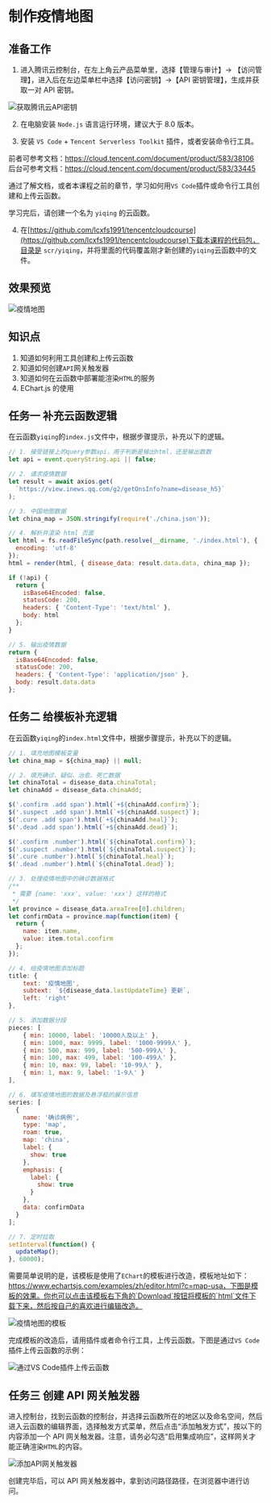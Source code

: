 # 制作疫情地图

## 准备工作

1. 进入腾讯云控制台，在左上角云产品菜单里，选择【管理与审计】-> 【访问管理】，进入后在左边菜单栏中选择【访问密钥】->【API 密钥管理】，生成并获取一对 API 密钥。

![获取腾讯云API密钥](https://camo.githubusercontent.com/89a1dd621bc76992d556458a4556ae5ad2fdd5f2/68747470733a2f2f61736b2e71636c6f7564696d672e636f6d2f64726166742f313031313631382f676570653077626163332e706e67)

2. 在电脑安装 `Node.js` 语言运行环境，建议大于 8.0 版本。

3. 安装 `VS Code` + `Tencent Serverless Toolkit` 插件，或者安装命令行工具。

前者可参考文档：https://cloud.tencent.com/document/product/583/38106
后台可参考文档：https://cloud.tencent.com/document/product/583/33445

通过了解文档，或者本课程之前的章节，学习如何用`VS Code`插件或命令行工具创建和上传云函数。

学习完后，请创建一个名为 `yiqing` 的云函数。

4. 在[https://github.com/lcxfs1991/tencentcloudcourse](https://github.com/lcxfs1991/tencentcloudcourse)下载本课程的代码包，目录是 `scr/yiqing`，并将里面的代码覆盖刚才新创建的`yiqing`云函数中的文件。

## 效果预览

![疫情地图](https://user-images.githubusercontent.com/3348398/73936655-44c79b00-491e-11ea-8bb1-aada7aa08cfa.png)

## 知识点

1. 知道如何利用工具创建和上传云函数
2. 知道如何创建`API`网关触发器
3. 知道如何在云函数中部署能渲染`HTML`的服务
4. EChart.js 的使用

## 任务一 补充云函数逻辑

在云函数`yiqing`的`index.js`文件中，根据步骤提示，补充以下的逻辑。

```js
// 1. 接受链接上的query参数api，用于判断是输出html，还是输出数数
let api = event.queryString.api || false;

// 2. 请求疫情数据
let result = await axios.get(
  `https://view.inews.qq.com/g2/getOnsInfo?name=disease_h5}`
);

// 3. 中国地图数据
let china_map = JSON.stringify(require('./china.json'));

// 4. 解析并渲染 html 页面
let html = fs.readFileSync(path.resolve(__dirname, './index.html'), {
  encoding: 'utf-8'
});
html = render(html, { disease_data: result.data.data, china_map });

if (!api) {
  return {
    isBase64Encoded: false,
    statusCode: 200,
    headers: { 'Content-Type': 'text/html' },
    body: html
  };
}

// 5. 输出疫情数据
return {
  isBase64Encoded: false,
  statusCode: 200,
  headers: { 'Content-Type': 'application/json' },
  body: result.data.data
};
```

## 任务二 给模板补充逻辑

在云函数`yiqing`的`index.html`文件中，根据步骤提示，补充以下的逻辑。

```js
// 1. 填充地图模板变量
let china_map = ${china_map} || null;
```

```js
// 2. 填充确诊、疑似、治愈、死亡数据
let chinaTotal = disease_data.chinaTotal;
let chinaAdd = disease_data.chinaAdd;

$('.confirm .add span').html(`+${chinaAdd.confirm}`);
$('.suspect .add span').html(`+${chinaAdd.suspect}`);
$('.cure .add span').html(`+${chinaAdd.heal}`);
$('.dead .add span').html(`+${chinaAdd.dead}`);

$('.confirm .number').html(`${chinaTotal.confirm}`);
$('.suspect .number').html(`${chinaTotal.suspect}`);
$('.cure .number').html(`${chinaTotal.heal}`);
$('.dead .number').html(`${chinaTotal.dead}`);
```

```js
// 3. 处理疫情地图中的确诊数据格式
/**
 * 需要 {name: 'xxx', value: 'xxx'} 这样的格式
 */
let province = disease_data.areaTree[0].children;
let confirmData = province.map(function(item) {
  return {
    name: item.name,
    value: item.total.confirm
  };
});
```

```js
// 4. 给疫情地图添加标题
title: {
    text: '疫情地图',
    subtext: `${disease_data.lastUpdateTime} 更新`,
    left: 'right'
},
```

```js
// 5. 添加数据分段
pieces: [
    { min: 10000, label: '10000人及以上' },
    { min: 1000, max: 9999, label: '1000-9999人' },
    { min: 500, max: 999, label: '500-999人' },
    { min: 100, max: 499, label: '100-499人' },
    { min: 10, max: 99, label: '10-99人' },
    { min: 1, max: 9, label: '1-9人' }
],
```

```js
// 6. 填写疫情地图的数据及悬浮框的展示信息
series: [
  {
    name: '确诊病例',
    type: 'map',
    roam: true,
    map: 'china',
    label: {
      show: true
    },
    emphasis: {
      label: {
        show: true
      }
    },
    data: confirmData
  }
];
```

```js
// 7. 定时拉取
setInterval(function() {
  updateMap();
}, 60000);
```

需要简单说明的是，该模板是使用了`EChart`的模板进行改造，模板地址如下：https://www.echartsjs.com/examples/zh/editor.html?c=map-usa，下图是模板的效果。你也可以点击该模板右下角的`Download`按钮将模板的`html`文件下载下来，然后按自己的喜欢进行编辑改造。

![疫情地图的模板](https://user-images.githubusercontent.com/3348398/73943593-fae5b180-492b-11ea-859e-bdb0f49e3cde.png)

完成模板的改造后，请用插件或者命令行工具，上传云函数。下图是通过`VS Code`插件上传云函数的示例：

![通过`VS Code`插件上传云函数](https://user-images.githubusercontent.com/3348398/73943865-819a8e80-492c-11ea-9bb1-969220c13b3b.png)

## 任务三 创建 API 网关触发器

进入控制台，找到云函数的控制台，并选择云函数所在的地区以及命名空间，然后进入云函数的编辑界面，选择触发方式菜单，然后点击“添加触发方式”，按以下的内容添加一个 API 网关触发器。注意，请务必勾选“启用集成响应”，这样网关才能正确渲染`HTML`的内容。

![添加API网关触发器](https://user-images.githubusercontent.com/3348398/73863542-37a5a000-487b-11ea-9961-ecd34f709f6b.png)

创建完毕后，可以 API 网关触发器中，拿到访问路径路径，在浏览器中进行访问。
